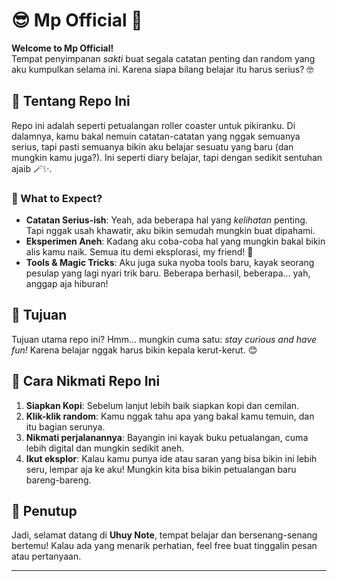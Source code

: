 # 😎 Mp Official 🎉

**Welcome to Mp Official!**  
Tempat penyimpanan *sakti* buat segala catatan penting dan random yang aku kumpulkan selama ini. Karena siapa bilang belajar itu harus serius? 🤓
## 🎢 Tentang Repo Ini
Repo ini adalah seperti petualangan roller coaster untuk pikiranku. Di dalamnya, kamu bakal nemuin catatan-catatan yang nggak semuanya serius, tapi pasti semuanya bikin aku belajar sesuatu yang baru (dan mungkin kamu juga?). Ini seperti diary belajar, tapi dengan sedikit sentuhan ajaib 🪄✨.
### 🧐 What to Expect?
- **Catatan Serius-ish**: Yeah, ada beberapa hal yang *kelihatan* penting. Tapi nggak usah khawatir, aku bikin semudah mungkin buat dipahami.
- **Eksperimen Aneh**: Kadang aku coba-coba hal yang mungkin bakal bikin alis kamu naik. Semua itu demi eksplorasi, my friend! 🚀
- **Tools & Magic Tricks**: Aku juga suka nyoba tools baru, kayak seorang pesulap yang lagi nyari trik baru. Beberapa berhasil, beberapa... yah, anggap aja hiburan!
## 🎯 Tujuan
Tujuan utama repo ini? Hmm... mungkin cuma satu: *stay curious and have fun!* Karena belajar nggak harus bikin kepala kerut-kerut. 😊
## 🚀 Cara Nikmati Repo Ini
1. **Siapkan Kopi**: Sebelum lanjut lebih baik siapkan kopi dan cemilan.
2. **Klik-klik random**: Kamu nggak tahu apa yang bakal kamu temuin, dan itu bagian serunya.
3. **Nikmati perjalanannya**: Bayangin ini kayak buku petualangan, cuma lebih digital dan mungkin sedikit aneh.
4. **Ikut eksplor**: Kalau kamu punya ide atau saran yang bisa bikin ini lebih seru, lempar aja ke aku! Mungkin kita bisa bikin petualangan baru bareng-bareng.
## 🎉 Penutup
Jadi, selamat datang di **Uhuy Note**, tempat belajar dan bersenang-senang bertemu! Kalau ada yang menarik perhatian, feel free buat tinggalin pesan atau pertanyaan.
___

